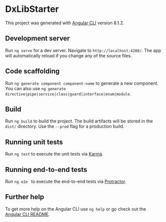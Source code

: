 # DxLibStarter

This project was generated with [Angular CLI](https://github.com/angular/angular-cli) version 8.1.2.

## Development server

Run `ng serve` for a dev server. Navigate to `http://localhost:4200/`. The app will automatically reload if you change any of the source files.

## Code scaffolding
   
Run `ng generate component component-name` to generate a new component. You can also use `ng generate directive|pipe|service|class|guard|interface|enum|module`.

## Build

Run `ng build` to build the project. The build artifacts will be stored in the `dist/` directory. Use the `--prod` flag for a production build.

## Running unit tests         
   
Run `ng test` to execute the unit tests via [Karma](https://karma-runner.github.io).

## Running end-to-end tests

Run `ng e2e ` to execute the end-to-end tests via [Protractor](http://www.protractortest.org/).
   
## Further help
    
To get more help on the Angular CLI use `ng help` or go check out the [Angular CLI README](https://github.com/angular/angular-cli/blob/master/README.md).
